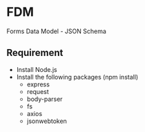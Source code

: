 # FDM
Forms Data Model - JSON Schema

## Requirement

* Install Node.js
* Install the following packages (npm install)
  * express
  * request
  * body-parser
  * fs
  * axios
  * jsonwebtoken

